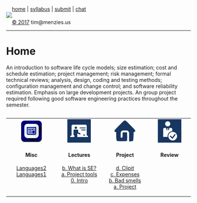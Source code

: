 &nbsp;&nbsp;&nbsp;&nbsp;[home](http://tiny.cc/se17) | 
[syllabus](https://github.com/txt/se17/blob/master/doc/syllabus.md) | 
[submit](http://tiny.cc/se17give) |
[chat](https://se17.slack.com/)  
[<img width=900 src="https://raw.githubusercontent.com/txt/se17/master/img/se17.png">](http://tiny.cc/se17)   <br>
&nbsp;&nbsp;&nbsp;&nbsp;[&copy; 2017](https://github.com/txt/se17/blob/master/LICENSE.md) tim&commat;menzies.us<br>

_______



# Home

An introduction to software life cycle models; size estimation;
cost and schedule estimation; project management; risk management;
formal technical reviews; analysis, design, coding and testing
methods; configuration management and change control; and software
reliability estimation. Emphasis on large development projects. An
group project required following good software engineering
practices throughout the semester.

<table width="100%" border=0 align=right>
<tr>
<td align=center><img  src="img/news.png"><br><img     width=200 src="img/200x1.png"></td>
<td align=center><img  src="img/lectures.gif"><br><img width=200 src="img/200x1.png"></td>
<td align=center><img  src="img/homework.png"><br><img width=200 src="img/200x1.png"></td>
<td align=center><img  src="img/review.gif"><br><img   width=200 src="img/200x1.png"></td>
</tr>
<tr>
<td align=center><b>Misc</b> </td>
<td align=center><b>Lectures</b></td>
<td align=center><b>Project</b>
</td><td align=center><b>Review </td>
</tr>
<tr>
<td align=center valign=top  xwidth="100px">

<a href="http://unbox.org/doc/Seven%20More%20Languages%20in%20Seven%20Weeks.pdf">Languages2</a><br>
<a href="http://unbox.org/doc/Seven%20Languages%20in%20Seven%20Weeks%20A%20Pragmatic%20Guide%20to%20Learning%20Programming%20Languages.pdf">Languages1</a>
</td>
<td align=center valign=top  xwidth="100px">

<a href="doc/lecture2.md">b. What is SE?</a><br>
<a href="doc/lecture1.md">a. Project tools</a><br>
<a href="doc/lecture0.md">0. Intro</a>

</td><td align=center valign=top xwidth="100px">

<a href="https://github.com/cleebp/csc-510-group-g/blob/master/apr1/report/report.pdf">d. Clipit</a><br>
<a href="https://github.com/sandz-in/csc510_group_l/blob/master/april/Report.pdf">c. Expenses</a><br>
<a href="doc/badsmells.md">b. Bad smells</a><br>
<a href="doc/project.md">a. Project</a>
</td><td align=center  align=top xwidth="100px">
</tr>

</table>
